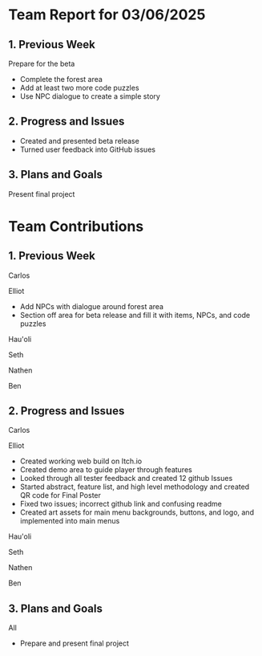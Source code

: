 # Team Report for 03/06/2025


## 1. Previous Week
Prepare for the beta
* Complete the forest area
* Add at least two more code puzzles
* Use NPC dialogue to create a simple story

## 2. Progress and Issues
* Created and presented beta release
* Turned user feedback into GitHub issues

## 3. Plans and Goals

Present final project

# Team Contributions

## 1. Previous Week

Carlos

Elliot
* Add NPCs with dialogue around forest area
* Section off area for beta release and fill it with items, NPCs, and code puzzles

Hau'oli

Seth

Nathen

Ben
## 2. Progress and Issues

Carlos

Elliot
* Created working web build on Itch.io
* Created demo area to guide player through features
* Looked through all tester feedback and created 12 github Issues
* Started abstract, feature list, and high level methodology and created QR code for Final Poster
* Fixed two issues; incorrect github link and confusing readme
* Created art assets for main menu backgrounds, buttons, and logo, and implemented into main menus

Hau'oli

Seth

Nathen

Ben

## 3. Plans and Goals

All

* Prepare and present final project
